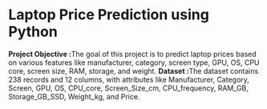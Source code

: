 # Laptop Price Prediction using Python

<b>Project Objective :</b>The goal of this project is to predict laptop prices based on various features like manufacturer, category, screen type, GPU, OS, CPU core, screen size, RAM, storage, and weight.
<b>Dataset :</b>The dataset contains 238 records and 12 columns, with attributes like Manufacturer, Category, Screen, GPU, OS, CPU_core, Screen_Size_cm, CPU_frequency, RAM_GB, Storage_GB_SSD, Weight_kg, and Price.

